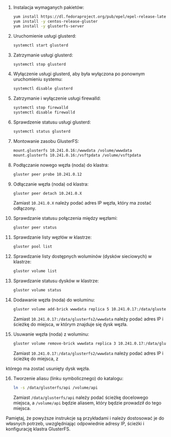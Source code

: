
1. Instalacja wymaganych pakietów:

   ```bash
   yum install https://dl.fedoraproject.org/pub/epel/epel-release-latest-8.noarch.rpm
   yum install -y centos-release-gluster
   yum install -y glusterfs-server
   ```

2. Uruchomienie usługi glusterd:

   ```bash
   systemctl start glusterd
   ```

3. Zatrzymanie usługi glusterd:

   ```bash
   systemctl stop glusterd
   ```

4. Wyłączenie usługi glusterd, aby była wyłączona po ponownym uruchomieniu systemu:

   ```bash
   systemctl disable glusterd
   ```

5. Zatrzymanie i wyłączenie usługi firewalld:

   ```bash
   systemctl stop firewalld
   systemctl disable firewalld
   ```

6. Sprawdzenie statusu usługi glusterd:

   ```bash
   systemctl status glusterd
   ```

7. Montowanie zasobu GlusterFS:

   ```bash
   mount.glusterfs 10.241.0.16:/wwwdata /volume/wwwdata
   mount.glusterfs 10.241.0.16:/vsftpdata /volume/vsftpdata
   ```

8. Podłączanie nowego węzła (noda) do klastra:

   ```bash
   gluster peer probe 10.241.0.12
   ```

9. Odłączanie węzła (noda) od klastra:

   ```bash
   gluster peer detach 10.241.0.X
   ```

   Zamiast `10.241.0.X` należy podać adres IP węzła, który ma zostać odłączony.

10. Sprawdzanie statusu połączenia między węzłami:

    ```bash
    gluster peer status
    ```

11. Sprawdzanie listy węzłów w klastrze:

    ```bash
    gluster pool list
    ```

12. Sprawdzanie listy dostępnych woluminów (dysków sieciowych) w klastrze:

    ```bash
    gluster volume list
    ```

13. Sprawdzanie statusu dysków w klastrze:

    ```bash
    gluster volume status
    ```

14. Dodawanie węzła (noda) do woluminu:

    ```bash
    gluster volume add-brick wwwdata replica 5 10.241.0.17:/data/glusterfs2/wwwdata
    ```

    Zamiast `10.241.0.17:/data/glusterfs2/wwwdata` należy podać adres IP i ścieżkę do miejsca, w którym znajduje się dysk węzła.

15. Usuwanie węzła (noda) z woluminu:

    ```bash
    gluster volume remove-brick wwwdata replica 3 10.241.0.17:/data/glusterfs2/wwwdata
    ```

    Zamiast `10.241.0.17:/data/glusterfs2/wwwdata` należy podać adres IP i ścieżkę do miejsca, z

 którego ma zostać usunięty dysk węzła.

16. Tworzenie aliasu (linku symbolicznego) do katalogu:

    ```bash
    ln -s /data/glusterfs/api /volume/api
    ```

    Zamiast `/data/glusterfs/api` należy podać ścieżkę docelowego miejsca, a `/volume/api` będzie aliasem, który będzie prowadził do tego miejsca.

Pamiętaj, że powyższe instrukcje są przykładami i należy dostosować je do własnych potrzeb, uwzględniając odpowiednie adresy IP, ścieżki i konfigurację klastra GlusterFS.
